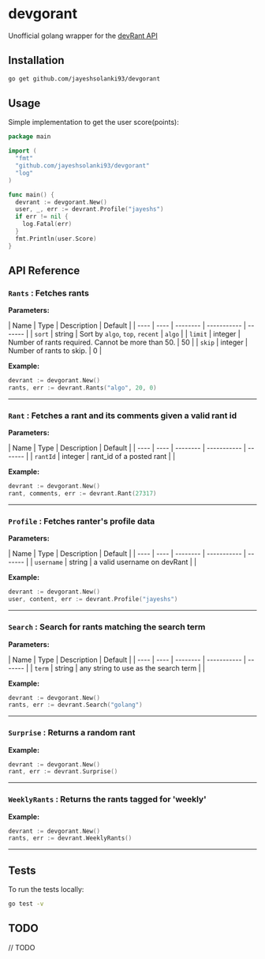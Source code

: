 # devgorant
Unofficial golang wrapper for the [devRant API](https://www.devrant.io/)

## Installation
```bash
go get github.com/jayeshsolanki93/devgorant
```

## Usage
Simple implementation to get the user score(points):

```go
package main

import (
  "fmt"
  "github.com/jayeshsolanki93/devgorant"
  "log"
)

func main() {
  devrant := devgorant.New()
  user, _, err := devrant.Profile("jayeshs")
  if err != nil {
    log.Fatal(err)
  }
  fmt.Println(user.Score)
}
```


## API Reference

### `Rants` : Fetches rants

**Parameters:**

| Name | Type | Description | Default |
| ---- | ---- | -------- | ----------- | ------- |
| `sort` | string | Sort by `algo`, `top`, `recent` | `algo` |
| `limit` | integer | Number of rants required. Cannot be more than 50. | 50 |
| `skip` | integer | Number of rants to skip. | 0 |

**Example:**
```go
devrant := devgorant.New()
rants, err := devrant.Rants("algo", 20, 0)
```
---
### `Rant` : Fetches a rant and its comments given a valid rant id

**Parameters:**

| Name | Type | Description | Default |
| ---- | ---- | -------- | ----------- | ------- |
| `rantId` | integer | rant_id of a posted rant |  |

**Example:**
```go
devrant := devgorant.New()
rant, comments, err := devrant.Rant(27317)
```
---
### `Profile` : Fetches ranter's profile data

**Parameters:**

| Name | Type | Description | Default |
| ---- | ---- | -------- | ----------- | ------- |
| `username` | string | a valid username on devRant |  |

**Example:**
```go
devrant := devgorant.New()
user, content, err := devrant.Profile("jayeshs")
```
---
### `Search` : Search for rants matching the search term

**Parameters:**

| Name | Type | Description | Default |
| ---- | ---- | -------- | ----------- | ------- |
| `term` | string | any string to use as the search term |  |

**Example:**
```go
devrant := devgorant.New()
rants, err := devrant.Search("golang")
```
---
### `Surprise` : Returns a random rant

**Example:**
```go
devrant := devgorant.New()
rant, err := devrant.Surprise()
```
---
### `WeeklyRants` : Returns the rants tagged for 'weekly'

**Example:**
```go
devrant := devgorant.New()
rants, err := devrant.WeeklyRants()
```
---

## Tests
To run the tests locally:
```bash
go test -v 
```

## TODO
// TODO
